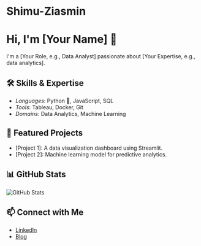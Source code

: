 # Shimu-Ziasmin
# Hi, I'm [Your Name] 👋
I'm a [Your Role, e.g., Data Analyst] passionate about [Your Expertise, e.g., data analytics].

## 🛠 Skills & Expertise
- *Languages*: Python 🐍, JavaScript, SQL
- *Tools*: Tableau, Docker, Git
- *Domains*: Data Analytics, Machine Learning

## 🔭 Featured Projects
- [Project 1]: A data visualization dashboard using Streamlit.
- [Project 2]: Machine learning model for predictive analytics.

## 📊 GitHub Stats
![GitHub Stats](https://github-readme-stats.vercel.app/api?username=yourusername&show_icons=true&theme=radical)

## 📫 Connect with Me
- [LinkedIn](https://linkedin.com/in/yourprofile)
- [Blog](https://yourblog.com)
